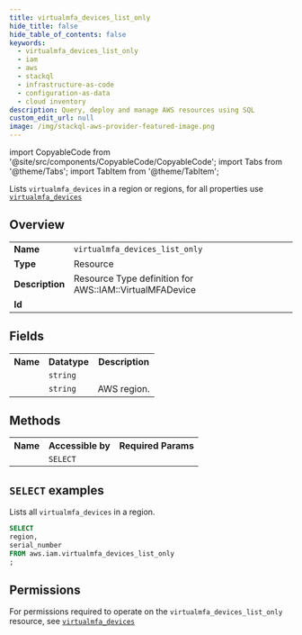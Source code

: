 ```yaml
---
title: virtualmfa_devices_list_only
hide_title: false
hide_table_of_contents: false
keywords:
  - virtualmfa_devices_list_only
  - iam
  - aws
  - stackql
  - infrastructure-as-code
  - configuration-as-data
  - cloud inventory
description: Query, deploy and manage AWS resources using SQL
custom_edit_url: null
image: /img/stackql-aws-provider-featured-image.png
---
```


import CopyableCode from '@site/src/components/CopyableCode/CopyableCode';
import Tabs from '@theme/Tabs';
import TabItem from '@theme/TabItem';

Lists <code>virtualmfa_devices</code> in a region or regions, for all properties use <a href="/services/serviceName/virtualmfa_devices/"><code>virtualmfa_devices</code></a>

## Overview
<table>
<tbody>
<tr><td><b>Name</b></td><td><code>virtualmfa_devices_list_only</code></td></tr>
<tr><td><b>Type</b></td><td>Resource</td></tr>
<tr><td><b>Description</b></td><td>Resource Type definition for AWS::IAM::VirtualMFADevice</td></tr>
<tr><td><b>Id</b></td><td><CopyableCode code="aws.iam.virtualmfa_devices_list_only" /></td></tr>
</tbody>
</table>

## Fields
<table>
<tbody>
<tr><th>Name</th><th>Datatype</th><th>Description</th></tr><tr><td><CopyableCode code="serial_number" /></td><td><code>string</code></td><td></td></tr>
<tr><td><CopyableCode code="region" /></td><td><code>string</code></td><td>AWS region.</td></tr>
</tbody>
</table>

## Methods

<table>
<tbody>
  <tr>
    <th>Name</th>
    <th>Accessible by</th>
    <th>Required Params</th>
  </tr>
  <tr>
    <td><CopyableCode code="list_resources" /></td>
    <td><code>SELECT</code></td>
    <td><CopyableCode code="region" /></td>
  </tr>
</tbody>
</table>

## `SELECT` examples
Lists all <code>virtualmfa_devices</code> in a region.
```sql
SELECT
region,
serial_number
FROM aws.iam.virtualmfa_devices_list_only
;
```


## Permissions

For permissions required to operate on the <code>virtualmfa_devices_list_only</code> resource, see <a href="/services/iam/virtualmfa_devices/#permissions"><code>virtualmfa_devices</code></a>

